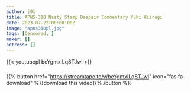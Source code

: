 ```yaml
---
author: j91
title: APNS-318 Nasty Stamp Despair Commentary Yuki Hiiragi
date: 2023-07-22T00:00:00Z
image: "apns318pl.jpg"
tags: [Censored, ]
maker: []
actress: []
---
```



{{< youtubepl beYgmxlLq8TJwl >}}
###

{{% button href="https://streamtape.to/v/beYgmxlLq8TJwl" icon="fas fa-download" %}}download this video{{% /button %}}
